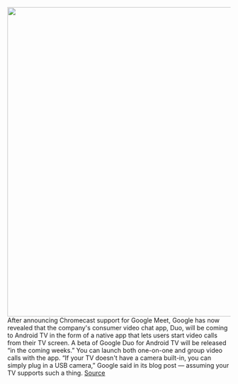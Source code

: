 <img src='https://cdn.vox-cdn.com/thumbor/Jo4CbK1SMkaZ3Lc39DdCt3O3gOQ=/0x0:1000x644/1200x800/filters:focal(420x242:580x402)/cdn.vox-cdn.com/uploads/chorus_image/image/67305435/googleduo.0.png' width='700px' /><br/>
After announcing Chromecast support for Google Meet, Google has now revealed that the company's consumer video chat app, Duo, will be coming to Android TV in the form of a native app that lets users start video calls from their TV screen. A beta of Google Duo for Android TV will be released “in the coming weeks.” You can launch both one-on-one and group video calls with the app. “If your TV doesn't have a camera built-in, you can simply plug in a USB camera,” Google said in its blog post — assuming your TV supports such a thing.
<a href='https://www.theverge.com/2020/8/27/21404555/google-duo-android-tv-beta-announced'> Source <a/>